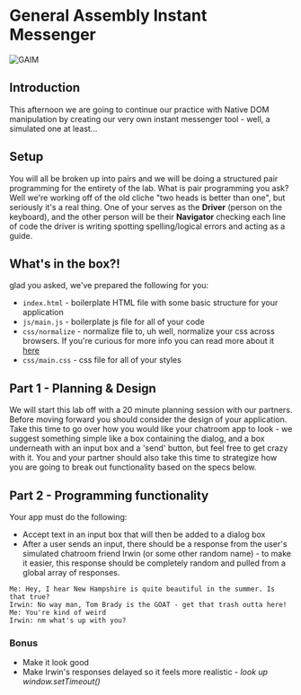 # General Assembly Instant Messenger

![GAIM](http://i.giphy.com/3o6ZsX6jbTFoyV5eSc.gif)

## Introduction
This afternoon we are going to continue our practice with Native DOM manipulation
by creating our very own instant messenger tool - well, a simulated one at least...

## Setup
You will all be broken up into pairs and we will be doing a structured pair 
programming for the entirety of the lab. What is pair programming you ask? Well 
we're working off of the old cliche "two heads is better than one", but seriously
it's a real thing. One of your serves as the **Driver** (person on the keyboard), 
and the other person will be their **Navigator** checking each line of code the 
driver is writing spotting spelling/logical errors and acting as a guide.

## What's in the box?!
glad you asked, we've prepared the following for you:
- `index.html` - boilerplate HTML file with some basic structure for your application
- `js/main.js` - boilerplate js file for all of your code
- `css/normalize` - normalize file to, uh well, normalize your css across browsers.
If you're curious for more info you can read more about it [here](https://necolas.github.io/normalize.css/)
- `css/main.css` - css file for all of your styles

## Part 1 - Planning & Design
We will start this lab off with a 20 minute planning session with our partners. 
Before moving forward you should consider the design of your application. Take 
this time to go over how you would like your chatroom app to look - we suggest 
something simple like a box containing the dialog, and a box underneath with 
an input box and a 'send' button, but feel free to get crazy with it. You and 
your partner should also take this time to strategize how you are going to break
out functionality based on the specs below.

## Part 2 - Programming functionality
Your app must do the following:
- Accept text in an input box that will then be added to a dialog box
- After a user sends an input, there should be a response from the user's simulated
chatroom friend Irwin (or some other random name) - to make it easier, this response
should be completely random and pulled from a global array of responses.

```
Me: Hey, I hear New Hampshire is quite beautiful in the summer. Is that true?
Irwin: No way man, Tom Brady is the GOAT - get that trash outta here!
Me: You're kind of weird
Irwin: nm what's up with you?
```

### Bonus
- Make it look good
- Make Irwin's responses delayed so it feels more realistic - _look up window.setTimeout()_



